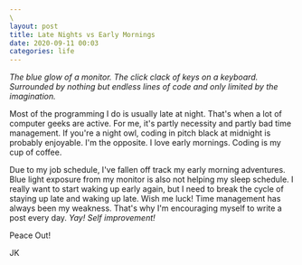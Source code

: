 ```yaml
---
\ 
layout: post
title: Late Nights vs Early Mornings
date: 2020-09-11 00:03
categories: life
---
```

*The blue glow of a monitor. The click clack of keys on a keyboard. Surrounded by nothing but endless lines of code and only limited by the imagination.*

Most of the programming I do is usually late at night. That's when a lot of computer geeks are active. For me, it's partly necessity and partly bad time management. If you're a night owl, coding in pitch black at midnight is probably enjoyable. I'm the opposite. I love early mornings. Coding is my cup of coffee. 

Due to my job schedule, I've fallen off track my early morning adventures. Blue light exposure from my monitor is also not helping my sleep schedule. I really want to start waking up early again, but I need to break the cycle of staying up late and waking up late. Wish me luck! Time management has always been my weakness. That's why I'm encouraging myself to write a post every day. *Yay! Self improvement!*

Peace Out!

JK